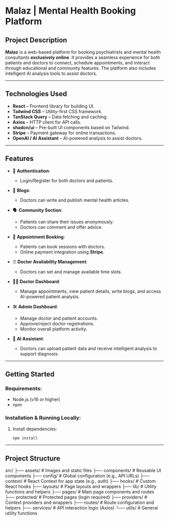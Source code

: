# Malaz | Mental Health Booking Platform

## Project Description
**Malaz** is a web-based platform for booking psychiatrists and mental health consultants **exclusively online**. It provides a seamless experience for both patients and doctors to connect, schedule appointments, and interact through educational and community features. The platform also includes intelligent AI analysis tools to assist doctors.

---

## Technologies Used

- **React** – Frontend library for building UI.
- **Tailwind CSS** – Utility-first CSS framework.
- **TanStack Query** – Data fetching and caching.
- **Axios** – HTTP client for API calls.
- **shadcn/ui** – Pre-built UI components based on Tailwind.
- **Stripe** – Payment gateway for online transactions.
- **OpenAI / AI Assistant** – AI-powered analysis to assist doctors.

---

## Features

- 🔐 **Authentication**:
  - Login/Register for both doctors and patients.

- 📄 **Blogs**:
  - Doctors can write and publish mental health articles.

- 🗣️ **Community Section**:
  - Patients can share their issues anonymously.
  - Doctors can comment and offer advice.

- 📅 **Appointment Booking**:
  - Patients can book sessions with doctors.
  - Online payment integration using **Stripe**.

- ⏰ **Doctor Availability Management**:
  - Doctors can set and manage available time slots.

- 🧑‍⚕️ **Doctor Dashboard**:
  - Manage appointments, view patient details, write blogs, and access AI-powered patient analysis.

- 🛠️ **Admin Dashboard**:
  - Manage doctor and patient accounts.
  - Approve/reject doctor registrations.
  - Monitor overall platform activity.

- 🤖 **AI Assistant**:
  - Doctors can upload patient data and receive intelligent analysis to support diagnosis.

---

## Getting Started

### Requirements:
- Node.js (v16 or higher)
- npm

### Installation & Running Locally:

1. Install dependencies:
   ```bash
   npm install

---
## Project Structure
  src/
├── assets/           # Images and static files
├── components/       # Reusable UI components
├── config/           # Global configuration (e.g., API URLs)
├── context/          # React Context for app state (e.g., auth)
├── hooks/            # Custom React hooks
├── layouts/          # Page layouts and wrappers
├── lib/              # Utility functions and helpers
├── pages/            # Main page components and routes
├── protected/        # Protected pages (login required)
├── providers/        # Context providers and wrappers
├── routes/           # Route configuration and helpers
├── services/         # API interaction logic (Axios)
└── utils/            # General utility functions

